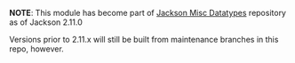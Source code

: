 **NOTE**: This module has become part of [Jackson Misc Datatypes](../../../jackson-datatypes-misc)
repository as of Jackson 2.11.0

Versions prior to 2.11.x will still be built from maintenance branches in this repo, however.
